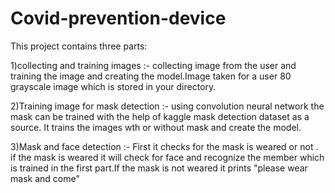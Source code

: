 # Covid-prevention-device

This project contains three parts:

1)collecting and training images :- 
      collecting image from the user and training the image and creating the model.Image taken for a user 80 grayscale image which is stored in your directory.
      
2)Training image for mask detection :- 
      using convolution neural network the mask can be trained with the help of kaggle mask detection dataset as a source. It trains the images wth or without mask and create the model.
      
3)Mask and face detection :- 
      First it checks for the mask is weared or not . if the mask is weared it will check for face and recognize the member which is trained in the first part.If the mask is not weared it prints "please wear mask and come"
